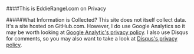 
####This is EddieRangel.com on Privacy


#####What Information is Collected?
This site does not itself collect data. It's a site hosted on GitHub.com. However, I do use Google Analytics so it may be worth looking at [Google Analytic's privacy policy](https://support.google.com/analytics/answer/6004245). I also use Disqus for comments, so you may also want to take a look at [Disqus's privacy policy](https://help.disqus.com/customer/portal/articles/466259-privacy-policy).
